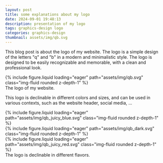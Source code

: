 ```yaml
---
layout: post
title: some explanations about my logo
date: 2024-09-01 19:48:13
description: presentation of my logo
tags: graphics-design logo
categories: graphics-design
thumbnail: assets/img/qb.svg
---
```


This blog post is about the logo of my website. The logo is a simple design of the letters "q" and "b" in a modern and minimalistic style. The logo is designed to be easily recognizable and memorable, with a clean and professional look.

<div class="row">
    <div class="col-4 col-md-4"/>
    <div class="col-6 col-md-4">
        {% include figure.liquid loading="eager" path="assets/img/qb.svg" class="img-fluid rounded z-depth-1" %}
    </div>
    <div class="col-4 col-md-4"/>
</div>
<div class="caption">
    The logo of my website.
</div>

This logo is declinable in different colors and sizes, and can be used in various contexts, such as the website header, social media, ...

<div class="row">
    <div class="col-4 col-md-4">
        {% include figure.liquid loading="eager" path="assets/img/qb_juicy_blue.svg" class="img-fluid rounded z-depth-1" %}
    </div>
    <div class="col-6 col-md-4">
        {% include figure.liquid loading="eager" path="assets/img/qb_dark.svg" class="img-fluid rounded z-depth-1" %}
    </div>
    <div class="col-4 col-md-4">
        {% include figure.liquid loading="eager" path="assets/img/qb_juicy_red.svg" class="img-fluid rounded z-depth-1" %}
    </div>
</div>
<div class="caption">
    The logo is declinable in different flavors.
</div>
